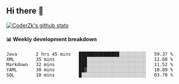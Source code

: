## Hi there 👋

[![CoderZk's github stats](https://github-readme-stats.vercel.app/api?username=zhoukuo123&show_icons=true&count_private=true)](https://github.com/anuraghazra/github-readme-stats)

#### :bar_chart: Weekly development breakdown

<!--START_SECTION:waka-->
```text
Java       2 hrs 45 mins   ███████████████░░░░░░░░░░   59.37 % 
XML        35 mins         ███░░░░░░░░░░░░░░░░░░░░░░   12.60 % 
Markdown   32 mins         ███░░░░░░░░░░░░░░░░░░░░░░   11.52 % 
YAML       30 mins         ██▓░░░░░░░░░░░░░░░░░░░░░░   10.89 % 
SQL        10 mins         █░░░░░░░░░░░░░░░░░░░░░░░░   03.70 % 
```
<!--END_SECTION:waka-->

